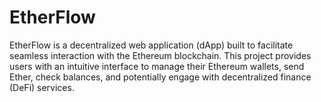 # EtherFlow
EtherFlow is a decentralized web application (dApp) built to facilitate seamless interaction with the Ethereum blockchain. This project provides users with an intuitive interface to manage their Ethereum wallets, send Ether, check balances, and potentially engage with decentralized finance (DeFi) services.
